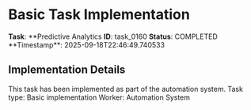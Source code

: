 # Basic Task Implementation

**Task**: **Predictive Analytics
**ID**: task_0160
**Status**: COMPLETED
**Timestamp\*\*: 2025-09-18T22:46:49.740533

## Implementation Details

This task has been implemented as part of the automation system.
Task type: Basic implementation
Worker: Automation System
